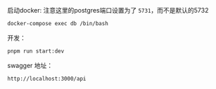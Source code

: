启动docker: 注意这里的postgres端口设置为了 `5731`，而不是默认的5732
```bash
docker-compose exec db /bin/bash
```

开发：
```bash
pnpm run start:dev
```

swagger 地址：
```
http://localhost:3000/api
```